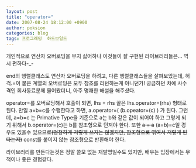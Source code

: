 ```yaml
---
layout: post
title: "operator="
date: 2007-08-24 18:12:00 +0900
author: poksion
categories: blog
tags: 프로그래밍  하드보일드
---
```


개인적으로 연산자 오버로딩을 무지 싫어하나 이것들이 잘 구현된 라이브러리들은... 역시 편하다-_-

end의 행렬클래스도 연산자 오버로딩을 하려고, 다른 행렬클래스들을 살펴보았는데, 허걱.=이 붙은 계열의 오버로딩은 모두 참조를 리턴하는게 아니던가! 궁금하던 차에 사수격인 회사동료분께 물어봤더니, 아주 명쾌한 해설을 해주셨다.

operator=를 오버로딩해서 호출이 되면, lhs = rhs 꼴은 lhs.operator=(rhs) 형태로 된다. 만일 a=b=c를 수행한다고 하면, a.operator=( (b.opeator=(c) ) 가 된다. 그런데, a=b=c 는 Primative Type을 기준으로 a는 b와 같은 값이 되어야 하고 그렇게 되기 위해서 b.operator=(c)는 b를 참조형으로 던져야 한다. 또한 ~~a = a~~  (a=b)=c일 경우도 있을수 있으므로~~(멍청하게 저렇게 쓰지는 않겠지만, 참조형으로 엮여서 저렇게 된다는지)~~ const를 붙이지 않는 참조형으로 반환해야 한다.

라이브러리를 만든다는것은 정말 쓸모 없는 재발명일수도 있지만, 배우는 입장에서는 무척이나 좋은 경험같다.

